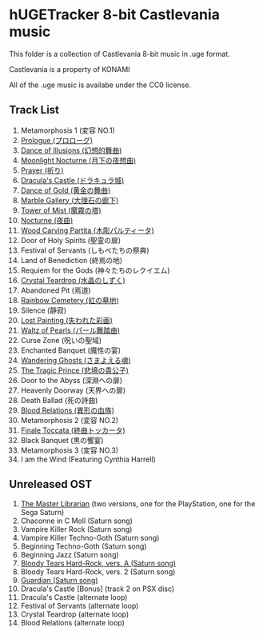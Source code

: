 # hUGETracker 8-bit Castlevania music

This folder is a collection of  Castlevania 8-bit music in .uge format.

Castlevania is a property of KONAMI

All of the .uge music is availabe under the CC0 license.

## Track List

1. Metamorphosis 1 (変容 NO.1)
2. [Prologue (プロローグ)](https://www.youtube.com/watch?v=I0OnJpQiY2o)
3. [Dance of Illusions (幻想的舞曲)](https://www.youtube.com/watch?v=o4Hmooy0fsI)
4. [Moonlight Nocturne (月下の夜想曲)](https://www.youtube.com/watch?v=99xLiJQAOEY)
5. [Prayer (祈り)](https://www.youtube.com/watch?v=hLQMYixygV8)
6. [Dracula's Castle (ドラキュラ城)](https://www.youtube.com/watch?v=L4_bMXof6SM)
7. [Dance of Gold (黄金の舞曲)](https://www.youtube.com/watch?v=o4Hmooy0fsI)
8. [Marble Gallery (大理石の廊下)](https://www.youtube.com/watch?v=uMoQSlP4oSQ)
9. [Tower of Mist (魔霧の塔)](https://youtu.be/xgpSJQl9UbE)
10. [Nocturne (夜曲)](https://www.youtube.com/watch?v=_aB4DcBUffg)
11. [Wood Carving Partita (木彫パルティータ)](https://www.youtube.com/watch?v=PJdwuY3sJ2I)
12. Door of Holy Spirits (聖霊の扉)
13. Festival of Servants (しもべたちの祭典)
14. Land of Benediction (終焉の地)
15. Requiem for the Gods (神々たちのレクイエム)
16. [Crystal Teardrop (水晶のしずく)](https://www.youtube.com/watch?v=BCyZux7bKkA)
17. Abandoned Pit (焉道)
18. [Rainbow Cemetery (虹の墓地)](https://www.youtube.com/watch?v=yWSDWlrSnq0)
19. Silence (静寂)
20. [Lost Painting (失われた彩画)](https://www.youtube.com/watch?v=ofvUNqYttUg)
21. [Waltz of Pearls (パール舞踏曲)](https://www.youtube.com/watch?v=WwCQD6zwLhs)
22. Curse Zone (呪いの聖域)
23. Enchanted Banquet (魔性の宴)
24. [Wandering Ghosts (さまよえる魂)](https://www.youtube.com/watch?v=tINusY8Ij2E)
25. [The Tragic Prince (悲境の貴公子)](https://youtu.be/jgITalUClBg)
26. Door to the Abyss (深淵への扉)
27. Heavenly Doorway (天界への扉)
28. Death Ballad (死の詩曲)
29. [Blood Relations (異形の血族)](https://youtu.be/RIH1IHhFQxs)
30. Metamorphosis 2 (変容 NO.2)
31. [Finale Toccata (終曲トッカータ)](https://www.youtube.com/watch?v=HRvsMhNORQ8)
32. Black Banquet (黒の饗宴)
33. Metamorphosis 3 (変容 NO.3)
34. I am the Wind (Featuring Cynthia Harrell)

## Unreleased OST

01. [The Master Librarian](https://www.youtube.com/watch?v=PvfgDsW_U48) (two versions, one for the PlayStation, one for the Sega Saturn)
02. Chaconne in C Moll (Saturn song)
03. Vampire Killer Rock (Saturn song)
04. Vampire Killer Techno-Goth (Saturn song)
05. Beginning Techno-Goth (Saturn song)
06. Beginning Jazz (Saturn song)
07. [Bloody Tears Hard-Rock, vers. A (Saturn song)](https://www.youtube.com/watch?v=R3XvDzwOeoQ)
08. Bloody Tears Hard-Rock, vers. 2 (Saturn song)
09. [Guardian (Saturn song)](https://www.youtube.com/watch?v=FRA65a9vJXA)
10. Dracula's Castle [Bonus] (track 2 on PSX disc)
11. Dracula's Castle (alternate loop)
12. Festival of Servants (alternate loop)
13. Crystal Teardrop (alternate loop)
14. Blood Relations (alternate loop)
